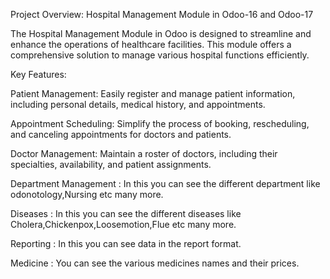 Project Overview: Hospital Management Module in Odoo-16 and Odoo-17

The Hospital Management Module in Odoo is designed to streamline and enhance the operations of healthcare facilities.
This module offers a comprehensive solution to manage various hospital functions efficiently.


Key Features:

Patient Management: Easily register and manage patient information, including personal details, medical history, and appointments.

Appointment Scheduling: Simplify the process of booking, rescheduling, and canceling appointments for doctors and patients.

Doctor Management: Maintain a roster of doctors, including their specialties, availability, and patient assignments.

Department Management : In this you can see the different department like odonotology,Nursing etc many more.

Diseases : In this you can see the different diseases like Cholera,Chickenpox,Loosemotion,Flue etc many more.

Reporting : In this you can see data in the report format.

Medicine : You can see the various medicines names and their prices.

